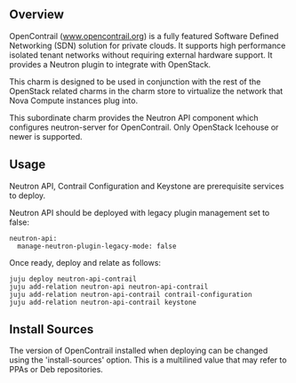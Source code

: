 Overview
--------

OpenContrail (www.opencontrail.org) is a fully featured Software Defined
Networking (SDN) solution for private clouds. It supports high performance
isolated tenant networks without requiring external hardware support. It
provides a Neutron plugin to integrate with OpenStack.

This charm is designed to be used in conjunction with the rest of the OpenStack
related charms in the charm store to virtualize the network that Nova Compute
instances plug into.

This subordinate charm provides the Neutron API component which configures
neutron-server for OpenContrail.
Only OpenStack Icehouse or newer is supported.

Usage
-----

Neutron API, Contrail Configuration and Keystone are prerequisite services to
deploy.

Neutron API should be deployed with legacy plugin management set to false:

    neutron-api:
      manage-neutron-plugin-legacy-mode: false

Once ready, deploy and relate as follows:

    juju deploy neutron-api-contrail
    juju add-relation neutron-api neutron-api-contrail
    juju add-relation neutron-api-contrail contrail-configuration
    juju add-relation neutron-api-contrail keystone

Install Sources
---------------

The version of OpenContrail installed when deploying can be changed using the
'install-sources' option. This is a multilined value that may refer to PPAs or
Deb repositories.
